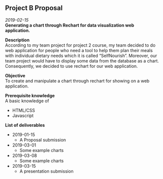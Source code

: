 ## Project B Proposal
*2019-02-15*
<br>**Generating a chart through Rechart for data visualization web application.**

**Description**
<br>According to my team project for project 2 course, my team decided to do web application for people who need a tool to help them plan their meals with individual dietary needs which it is called “SelfNourish”. Moreover, our team project would have to display some data from the database as a chart. Consequently, we decided to use rechart for our web application.
	
**Objective**
<br>To create and manipulate a chart through rechart for showing on a web application.
	
**Prerequisite knowledge**
<br>A basic knowledge of 
- HTML/CSS
- Javascript

**List of deliverables**
- 2019-01-15	
	- A Proposal submission
- 2019-03-01
	- Some example charts 
- 2019-03-08
	- Some example charts 
- 2019-03-15
	- A presentation submission

